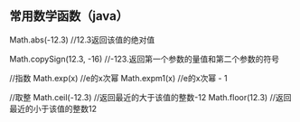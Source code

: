 ## 常用数学函数（java）
Math.abs(-12.3)  //12.3返回该值的绝对值

Math.copySign(12.3, -16) //-123.返回第一个参数的量值和第二个参数的符号

//指数
Math.exp(x) //e的x次幂
Math.expm1(x) //e的x次幂 - 1

//取整
Math.ceil(-12.3) //返回最近的大于该值的整数-12
Math.floor(12.3)  //返回最近的小于该值的整数12


